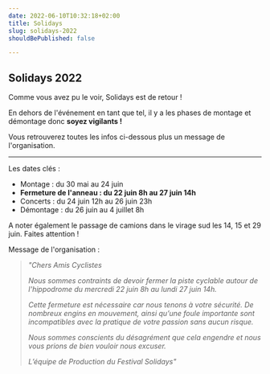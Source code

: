 ```yaml
---
date: 2022-06-10T10:32:18+02:00
title: Solidays
slug: solidays-2022
shouldBePublished: false

---
```

## Solidays 2022

Comme vous avez pu le voir, Solidays est de retour !

En dehors de l'événement en tant que tel, il y a les phases de montage et démontage donc **soyez vigilants !**

Vous retrouverez toutes les infos ci-dessous plus un message de l'organisation.

***

Les dates clés :

* Montage : du 30 mai au 24 juin
* **Fermeture de l'anneau : du 22 juin 8h au 27 juin 14h**
* Concerts : du 24 juin 12h au 26 juin 23h
* Démontage : du 26 juin au 4 juillet 8h

A noter également le passage de camions dans le virage sud les 14, 15 et 29 juin. Faites attention !

Message de l'organisation :

> _"Chers Amis Cyclistes_
>
> _Nous sommes contraints de devoir fermer la piste cyclable autour de l'hippodrome du mercredi 22 juin 8h au lundi 27 juin 14h._
>
> _Cette fermeture est nécessaire car nous tenons à votre sécurité. De nombreux engins en mouvement, ainsi qu’une foule importante sont incompatibles avec la pratique de votre passion sans aucun risque._
>
> _Nous sommes conscients du désagrément que cela engendre et nous vous prions de bien vouloir nous excuser._
>
> _L’équipe de Production du Festival Solidays"_
